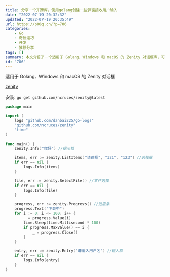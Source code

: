 ```yaml
---
title: 分享一个开源库，使用golang创建一些弹窗接收用户输入
date: "2022-07-19 20:32:32"
updated: "2022-07-19 20:35:49"
url: https://p00q.cn/?p=706
categories:
    - Go
    - 奇技淫巧
    - 开发
    - 推荐分享
tags: []
summary: 本文介绍了一个适用于 Golang、Windows 和 macOS 的 Zenity 对话框库，可以用于创建提示框、选择框、文件选择、进度条和输入框等功能。通过安装 zenity 包，可以在 Golang 程序中使用这些对话框功能。代码示例展示了如何使用 zenity 创建不同类型的对话框，并获取用户的交互结果。适用于需要在 Golang 程序中使用对话框的开发者。
id: "706"
---
```


适用于 Golang、Windows 和 macOS 的 Zenity 对话框

[zenity](https://github.com/ncruces/zenity)

安装:
`go get github.com/ncruces/zenity@latest`
```go
package main

import (
	logs "github.com/danbai225/go-logs"
	"github.com/ncruces/zenity"
	"time"
)

func main() {
	zenity.Info("你好") //提示框

	items, err := zenity.ListItems("请选择", "321", "123") //选择框
	if err == nil {
		logs.Info(items)
	}

	file, err := zenity.SelectFile() //文件选择
	if err == nil {
		logs.Info(file)
	}

	progress, err := zenity.Progress() //进度条
	progress.Text("下载中")
	for i := 0; i <= 100; i++ {
		_ = progress.Value(i)
		time.Sleep(time.Millisecond * 100)
		if progress.MaxValue() == i {
			_ = progress.Close()
		}
	}

	entry, err := zenity.Entry("请输入用户名") //输入框
	if err == nil {
		logs.Info(entry)
	}
}

```
